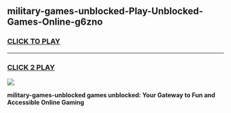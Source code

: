 
## military-games-unblocked-Play-Unblocked-Games-Online-g6zno
<h3>
<a href="https://premium76.site?title=military-games-unblocked&ref=25A">CLICK TO PLAY</a></h3>
<hr>

<h3>
<a href="https://premium76.site?title=military-games-unblocked&ref=25A">CLICK 2 PLAY</a>
  
</h3>

<a href="https://premium76.site?title=military-games-unblocked&ref=25A"><img src="https://clearcache.store/games.png"></a>


**military-games-unblocked games unblocked: Your Gateway to Fun and Accessible Online Gaming**
